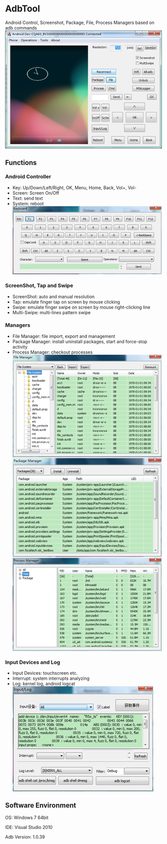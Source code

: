 # AdbTool

Android Control, Screenshot, Package, File, Process Managers based on adb commands
![adb_tool](/static/adb_tool.png)
## Functions
### Android Controller
* Key: Up/Down/Left/Right, OK, Menu, Home, Back, Vol+, Vol-
* Screen: Screen On/Off
* Text: send text
* System: reboot
![keyboard](/static/keyboard.png)
### ScreenShot, Tap and Swipe
* ScreenShot: auto and manual resolution
* Tap: emulate finger tap on screen by mouse clicking
* Swipe: emulate finger swipe on screen by mouse right-clicking line
* Multi-Swipe: multi-lines pattern swipe

### Managers
* File Manager: file import, export and management
* Package Manager: install uninstall packages, start and force-stop activity
* Process Manager: checkout processes
![file_manager](/static/file_manager.png)
![packge_manager](/static/package_manager.png)
![process_manager](/static/process_manager.png)
### Input Devices and Log
* Input Devices: touchscreen etc.
* Interrupt:  system interrupts analyzing
* Log: kernel log, android logcat
![input_log](/static/input_log.png)

## Software Environment

OS: Windows 7 64bit

IDE: Visual Studio 2010

Adb Version: 1.0.39
